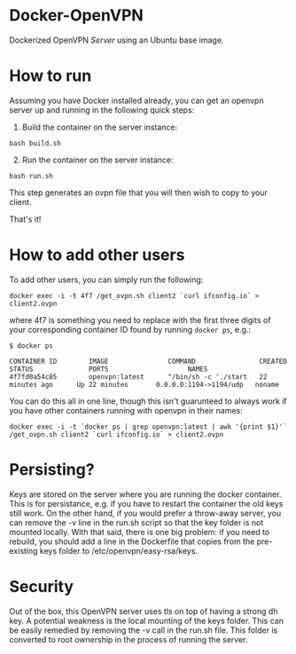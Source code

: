 # Docker-OpenVPN
Dockerized OpenVPN *Server* using an Ubuntu base image.

# How to run
Assuming you have Docker installed already, you can get an openvpn server up and running in the following quick steps:

1. Build the container on the server instance:
  ```
  bash build.sh
  ```

2. Run the container on the server instance:
  ```
  bash run.sh
  ```

This step generates an ovpn file that you will then wish to copy to your
client.

That's it! 

# How to add other users

To add other users, you can simply run the following:

```
docker exec -i -t 4f7 /get_ovpn.sh client2 `curl ifconfig.io` > client2.ovpn
```

where 4f7 is something you need to replace with the first three digits of 
your corresponding container ID found by
running `docker ps`, e.g.:

```
$ docker ps

CONTAINER ID        IMAGE               COMMAND                CREATED             STATUS              PORTS                    NAMES
4f7fd0a54c85        openvpn:latest      "/bin/sh -c './start   22 minutes ago      Up 22 minutes       0.0.0.0:1194->1194/udp   noname
```

You can do this all in one line, though this isn't guarunteed to always
work if you have other containers running with openvpn in their names:

```
docker exec -i -t `docker ps | grep openvpn:latest | awk '{print $1}'` /get_ovpn.sh client2 `curl ifconfig.io` > client2.ovpn
```

# Persisting?

Keys are stored on the server where you are running the docker container.
This is for persistance, e.g. if you have to restart the container the
old keys still work. On the other hand, if you would prefer a throw-away
server, you can remove the -v line in the run.sh script so that the key
folder is not mounted locally. With that said, there is one big problem:
if you need to rebuild, you should add a line in the Dockerfile that copies
from the pre-existing keys folder to /etc/openvpn/easy-rsa/keys.

# Security

Out of the box, this OpenVPN server uses tls on top of having a strong dh key.
A potential weakness is the local mounting of the keys folder. This can
be easily remedied by removing the -v call in the run.sh file. This folder
is converted to root ownership in the process of running the server.


